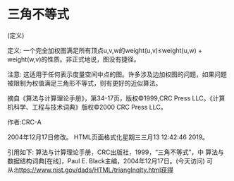 # 三角不等式


(定义)



定义:
一个完全加权图满足所有顶点u,v,w的weight(u,v)≤weight(u,w) + weight(w,v)的性质。非正式地说，图没有捷径。



注意:
这适用于任何表示度量空间中点的图。许多涉及边加权图的问题，如果问题被限制为权值满足三角形不等式，则有更好的近似算法。


摘自《算法与计算理论手册》，第34-17页，版权©1999,CRC Press LLC。《计算机科学、工程与技术词典》版权©2000 CRC Press LLC。


作者:CRC-A







2004年12月17日修改。
HTML页面格式化星期三三月13 12:42:46 2019。



引用如下:
算法与计算理论手册，CRC出版社，1999，“三角不等式”，中
算法与数据结构词典[在线]，Paul E. Black主编，2004年12月17日。(今天访问)
可从:https://www.nist.gov/dads/HTML/trianglnqlty.html获得
